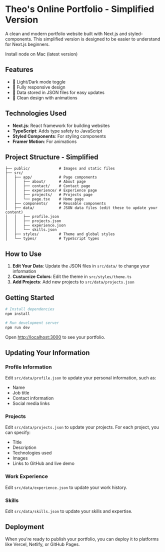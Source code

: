 # Theo's Online Portfolio - Simplified Version

A clean and modern portfolio website built with Next.js and styled-components. This simplified version is designed to be easier to understand for Next.js beginners.

Install node on Mac (latest version)

## Features

- 🌙 Light/Dark mode toggle
- 📱 Fully responsive design
- 🔄 Data stored in JSON files for easy updates
- 🎨 Clean design with animations

## Technologies Used

- **Next.js**: React framework for building websites
- **TypeScript**: Adds type safety to JavaScript
- **Styled Components**: For styling components
- **Framer Motion**: For animations

## Project Structure - Simplified

```
├── public/             # Images and static files
├── src/
│   ├── app/            # Page components
│   │   ├── about/      # About page
│   │   ├── contact/    # Contact page
│   │   ├── experience/ # Experience page
│   │   ├── projects/   # Projects page
│   │   └── page.tsx    # Home page
│   ├── components/     # Reusable components
│   ├── data/           # JSON data files (edit these to update your content)
│   │   ├── profile.json
│   │   ├── projects.json
│   │   ├── experience.json
│   │   └── skills.json
│   ├── styles/         # Theme and global styles
│   └── types/          # TypeScript types
```

## How to Use

1. **Edit Your Data**: Update the JSON files in `src/data/` to change your information
2. **Customize Colors**: Edit the theme in `src/styles/theme.ts`
3. **Add Projects**: Add new projects to `src/data/projects.json`

## Getting Started

```bash
# Install dependencies
npm install

# Run development server
npm run dev
```

Open [http://localhost:3000](http://localhost:3000) to see your portfolio.

## Updating Your Information

### Profile Information

Edit `src/data/profile.json` to update your personal information, such as:
- Name
- Job title
- Contact information
- Social media links

### Projects

Edit `src/data/projects.json` to update your projects. For each project, you can specify:
- Title
- Description
- Technologies used
- Images
- Links to GitHub and live demo

### Work Experience

Edit `src/data/experience.json` to update your work history.

### Skills

Edit `src/data/skills.json` to update your skills and expertise.

## Deployment

When you're ready to publish your portfolio, you can deploy it to platforms like Vercel, Netlify, or GitHub Pages. 